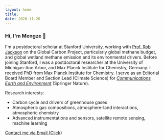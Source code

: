 ```yaml
---
layout: home
title: 
date: 2020-11-20 
---
```

### Hi, I'm Mengze 👋
I'm a postdoctoral scholar at Stanford University, working with <a href="https://jacksonlab.stanford.edu/" style="text-decoration: underline;">Prof. Rob Jackson</a> on the Global Carbon Project, particularly global methane budget, and global wetland methane emission and its environmental drivers. Before joining Stanford, I was a postdoctoral researcher at the University of Michigan-Ann Arbor, and Max Planck Institute for Chemistry, Germany. I received PhD from Max Planck Institute for Chemistry. I serve as an Editorial Board Member and Section Lead (Climate Science) for <a href="https://www.nature.com/commsenv/" style="text-decoration: underline;"><i>Communications Earth and Environment</i></a> (Springer Nature).

Research interests:
 - Carbon cycle and drivers of greenhouse gases
 - Atmospheric gas compositions, atmosphere-land interactions, atmospheric chemistry
 - Advanced instrumentations and sensors, satellite remote sensing, machine learning

<a href="mailto:mengze@stanford.edu" class="highlighted">Contact me via Email (Click)</a>
